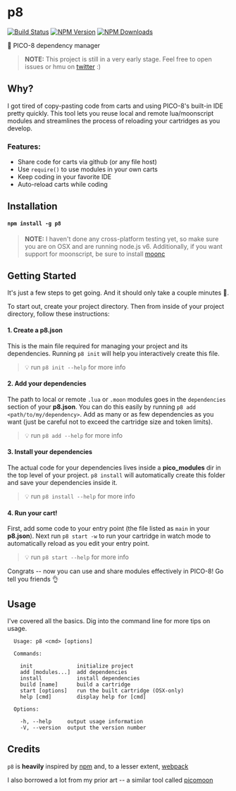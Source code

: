 # p8

[![Build Status](https://api.travis-ci.org/jozanza/p8.svg?branch=master)](http://travis-ci.org/jozanza/p8)
[![NPM Version](http://img.shields.io/npm/v/p8.svg?style=flat)](https://www.npmjs.org/package/p8)
[![NPM Downloads](https://img.shields.io/npm/dm/p8.svg?style=flat)](https://www.npmjs.org/package/p8)

:space_invader: PICO-8 dependency manager

> **NOTE:** This project is still in a very early stage. Feel free to open issues or hmu on [twitter](https://twitter.com/jozanza) :)

## Why?

I got tired of copy-pasting code from carts and using PICO-8's built-in IDE pretty quickly. This tool lets you reuse local and remote lua/moonscript modules and streamlines the process of reloading your cartridges as you develop.

### Features:

- Share code for carts via github (or any file host)
- Use `require()` to use modules in your own carts
- Keep coding in your favorite IDE
- Auto-reload carts while coding

## Installation

#### `npm install -g p8`

> **NOTE:** I haven't done any cross-platform testing yet, so make sure you are on OSX and are running node.js v6.
> Additionally, if you want support for moonscript, be sure to install [moonc](http://moonscript.org/#installation)

## Getting Started

It's just a few steps to get going. And it should only take a couple minutes :beers:.

To start out, create your project directory. Then from inside of your project directory, follow these instructions:

#### 1. Create a p8.json

This is the main file required for managing your project and its dependencies. Running `p8 init` will help you interactively create this file.
> :bulb: run ```p8 init --help``` for more info

#### 2. Add your dependencies

The path to local or remote `.lua` or `.moon` modules goes in the `dependencies` section of your **p8.json**. You can do this easily by running `p8 add <path/to/my/dependency>`. Add as many or as few dependencies as you want (just be careful not to exceed the cartridge size and token limits).
> :bulb: run ```p8 add --help``` for more info

#### 3. Install your dependencies

The actual code for your dependencies lives inside a **pico_modules** dir in the top level of your project. `p8 install` will automatically create this folder and save your dependencies inside it.
> :bulb: run ```p8 install --help``` for more info

#### 4. Run your cart!

First, add some code to your entry point (the file listed as `main` in your **p8.json**).
Next run `p8 start -w` to run your cartridge in watch mode to automatically reload as you edit your entry point.
> :bulb: run ```p8 start --help``` for more info

Congrats -- now you can use and share modules effectively in PICO-8! Go tell you friends :ok_hand:

## Usage

I've covered all the basics. Dig into the command line for more tips on usage.

```
  Usage: p8 <cmd> [options]

  Commands:

    init              initialize project
    add [modules...]  add dependencies
    install           install dependencies
    build [name]      build a cartridge
    start [options]   run the built cartridge (OSX-only)
    help [cmd]        display help for [cmd]

  Options:

    -h, --help     output usage information
    -V, --version  output the version number
```
## Credits

`p8` is **heavily** inspired by [npm](https://npmjs.com/) and, to a lesser extent, [webpack](https://webpack.github.io/)

I also borrowed a lot from my prior art -- a similar tool called [picomoon](https://github.com/jozanza/picomoon)
